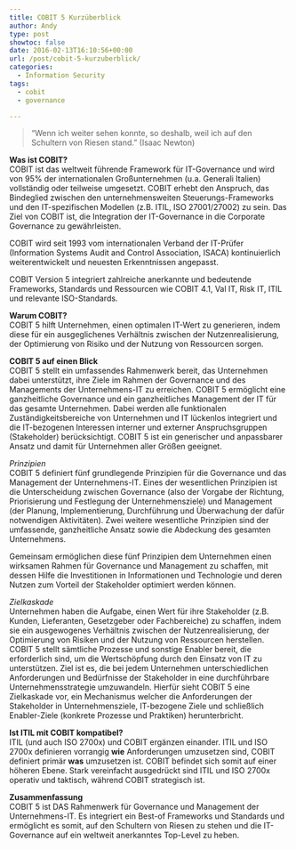 ```yaml
---
title: COBIT 5 Kurzüberblick
author: Andy
type: post
showtoc: false
date: 2016-02-13T16:10:56+00:00
url: /post/cobit-5-kurzuberblick/
categories:
  - Information Security
tags:
  - cobit
  - governance

---
```

> &ldquo;Wenn ich weiter sehen konnte, so deshalb, weil ich auf den Schultern von Riesen stand.&rdquo; (Isaac Newton)

**Was ist COBIT?**  
COBIT ist das weltweit f&uuml;hrende Framework f&uuml;r IT-Governance und wird von 95% der internationalen Gro&szlig;unternehmen (u.a. Generali Italien) vollst&auml;ndig oder teilweise umgesetzt. COBIT erhebt den Anspruch, das Bindeglied zwischen den unternehmensweiten Steuerungs-Frameworks und den IT-spezifischen Modellen (z.B. ITIL, ISO 27001/27002) zu sein. Das Ziel von COBIT ist, die Integration der IT-Governance in die Corporate Governance zu gew&auml;hrleisten. 

COBIT wird seit 1993 vom&nbsp;internationalen Verband der IT-Pr&uuml;fer (Information Systems Audit and Control Association, ISACA) kontinuierlich weiterentwickelt und neuesten Erkenntnissen angepasst.

COBIT Version 5 integriert zahlreiche anerkannte und bedeutende Frameworks, Standards und Ressourcen wie COBIT 4.1, Val IT, Risk IT, ITIL und relevante ISO-Standards.

**Warum COBIT?**  
COBIT 5 hilft Unternehmen, einen optimalen IT-Wert zu generieren, indem diese f&uuml;r ein ausgeglichenes Verh&auml;ltnis zwischen der Nutzenrealisierung, der Optimierung von Risiko und der Nutzung von Ressourcen sorgen.

**COBIT 5 auf einen Blick**  
COBIT 5 stellt ein umfassendes Rahmenwerk bereit, das Unternehmen dabei unterst&uuml;tzt, ihre Ziele im Rahmen der Governance und des Managements der Unternehmens-IT zu erreichen. COBIT 5 erm&ouml;glicht eine ganzheitliche Governance und ein ganzheitliches Management der IT f&uuml;r das gesamte Unternehmen. Dabei werden alle funktionalen Zust&auml;ndigkeitsbereiche von Unternehmen und IT l&uuml;ckenlos integriert und die IT-bezogenen Interessen interner und externer Anspruchsgruppen (Stakeholder) ber&uuml;cksichtigt. COBIT 5 ist ein generischer und anpassbarer Ansatz und damit f&uuml;r Unternehmen aller Gr&ouml;&szlig;en geeignet.

_Prinzipien_  
COBIT 5 definiert f&uuml;nf grundlegende Prinzipien f&uuml;r die Governance und das Management der Unternehmens-IT. Eines der wesentlichen Prinzipien ist die Unterscheidung zwischen Governance (also der Vorgabe der Richtung, Priorisierung und Festlegung der Unternehmensziele) und Management (der Planung, Implementierung, Durchf&uuml;hrung und &Uuml;berwachung der daf&uuml;r notwendigen Aktivit&auml;ten). Zwei weitere wesentliche Prinzipien sind der umfassende, ganzheitliche Ansatz sowie die Abdeckung des gesamten Unternehmens.

Gemeinsam erm&ouml;glichen diese f&uuml;nf Prinzipien dem Unternehmen einen wirksamen Rahmen f&uuml;r Governance und Management zu schaffen, mit dessen Hilfe die Investitionen in Informationen und Technologie und deren Nutzen zum Vorteil der Stakeholder optimiert werden k&ouml;nnen.

_Zielkaskade_  
Unternehmen haben die Aufgabe, einen Wert f&uuml;r ihre Stakeholder (z.B. Kunden, Lieferanten, Gesetzgeber oder Fachbereiche) zu schaffen, indem sie ein ausgewogenes Verh&auml;ltnis zwischen der Nutzenrealisierung, der Optimierung von Risiken und der Nutzung von Ressourcen herstellen. COBIT 5 stellt s&auml;mtliche Prozesse und sonstige Enabler bereit, die erforderlich sind, um die Wertsch&ouml;pfung durch den Einsatz von IT zu unterst&uuml;tzen. Ziel ist es, die bei jedem Unternehmen unterschiedlichen Anforderungen und Bed&uuml;rfnisse der Stakeholder in eine durchf&uuml;hrbare Unternehmensstrategie umzuwandeln. Hierf&uuml;r sieht COBIT 5 eine Zielkaskade vor, ein Mechanismus welcher die Anforderungen der Stakeholder in Unternehmensziele, IT-bezogene Ziele und schlie&szlig;lich Enabler-Ziele (konkrete Prozesse und Praktiken) herunterbricht.

**Ist ITIL mit COBIT kompatibel?**  
ITIL (und auch ISO 2700x) und COBIT erg&auml;nzen einander. ITIL und ISO 2700x definieren vorrangig **wie** Anforderungen umzusetzen sind, COBIT definiert prim&auml;r **was** umzusetzen ist. COBIT befindet sich somit auf einer h&ouml;heren Ebene. Stark vereinfacht ausgedr&uuml;ckt sind ITIL und ISO 2700x operativ und taktisch, w&auml;hrend COBIT strategisch ist.

**Zusammenfassung**  
COBIT 5 ist DAS Rahmenwerk f&uuml;r Governance und Management der Unternehmens-IT. Es integriert ein Best-of Frameworks und Standards und erm&ouml;glicht es somit, auf den Schultern von Riesen zu stehen und die IT-Governance auf ein weltweit anerkanntes Top-Level zu heben.